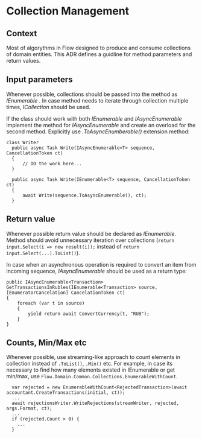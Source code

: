 # Collection Management
## Context
Most of algorythms in Flow designed to produce and consume collections of domain entities. This ADR defines a guidline for method parameters and return values.

## Input parameters
Whenever possible, collections should be passed into the method as _IEnumerable<T>_ . In case method needs to iterate through collection multiple times, _ICollection<T>_ should be used.

If the class should work with both _IEnumerable<T>_ and _IAsyncEnumerable<T>_ implement the method for _IAsyncEnumerable<T>_ and create an overload for the second method. Explicitly use _.ToAsyncEnumberable()_ extension method:
```
class Writer
  public async Task Write(IAsyncEnumerable<T> sequence, CancellationToken ct) 
  {
      // DO the work here...
  }

  public async Task Write(IEnumerable<T> sequence, CancellationToken ct) 
  {
      await Write(sequence.ToAsyncEnumerable(), ct);
  }
```

## Return value
Whenever possible return value should be declared as _IEnumerable<T>_. Method should avoid unnecessary iteration over collections (`return input.Select(i => new result(i));` instead of `return input.Select(...).ToList()`).

In case when an asynchronous operation is required to convert an item from incoming sequence, _IAsyncEnumerable<T>_ should be used as a return type:
```
public IAsyncEnumerable<Transaction> GetTransactionsInRubles(IEnumerable<Transaction> source, [EnumeratorCancelation] CancelationToken ct) 
{
    foreach (var t in source) 
    {
        yield return await ConvertCurrency(t, "RUB");
    }
}
```

## Counts, Min/Max etc
Whenever possible, use streaming-like approach to count elements in collection instead of `.ToList()`, `.Min()` etc.
For example, in case its necessary to find how many elements existed in IEnumerable or get min/max, use `Flow.Domain.Common.Collections.EnumerableWithCount`.
```
  var rejected = new EnumerableWithCount<RejectedTransaction>(await accountant.CreateTransactions(initial, ct));
  ...
  await rejectionsWriter.WriteRejections(streamWriter, rejected, args.Format, ct);
  ...
  if (rejected.Count > 0) {
    ...
  }
```
